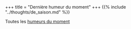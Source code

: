 +++
title = "Dernière humeur du moment"
+++
{{% include "../thoughts/de_saison.md" %}}

Toutes les [humeurs du moment](../thoughts/)